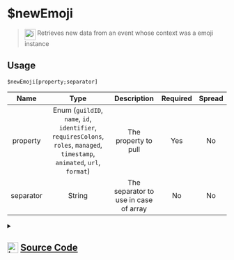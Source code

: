 # $newEmoji
> <img align="top" src="https://upload.wikimedia.org/wikipedia/commons/thumb/e/e4/Infobox_info_icon.svg/160px-Infobox_info_icon.svg.png?20150409153300" alt="image" width="25" height="auto"> Retrieves new data from an event whose context was a emoji instance
## Usage
```
$newEmoji[property;separator]
```
| Name | Type | Description | Required | Spread
| :---: | :---: | :---: | :---: | :---: |
property | Enum (`guildID`, `name`, `id`, `identifier`, `requiresColons`, `roles`, `managed`, `timestamp`, `animated`, `url`, `format`) | The property to pull | Yes | No
separator | String | The separator to use in case of array | No | No
<details>
<summary>
    
## <img align="top" src="https://cdn4.iconfinder.com/data/icons/iconsimple-logotypes/512/github-512.png" alt="image" width="25" height="auto">  [Source Code](https://github.com/tryforge/ForgeScript-V2/blob/main/src/native/newEmoji.ts)
    
</summary>
    
```ts
import { EmojiProperties, EmojiProperty } from "../properties/emoji"
import { GuildProperties, GuildProperty } from "../properties/guild"
import { RoleProperties, RoleProperty } from "../properties/role"
import { UserProperties, UserProperty } from "../properties/user"
import { ArgType, NativeFunction, Return } from "../structures"

export default new NativeFunction({
    name: "$newEmoji",
    description: "Retrieves new data from an event whose context was a emoji instance",
    brackets: true,
    unwrap: true,
    args: [
        {
            name: "property",
            description: "The property to pull",
            rest: false,
            type: ArgType.Enum,
            enum: EmojiProperty,
            required: true
        },
        {
            name: "separator",
            description: "The separator to use in case of array",
            rest: false,
            type: ArgType.String
        }
    ],
    execute(ctx, [ prop, sep ]) {
        return Return.success(
            EmojiProperties[prop](ctx.states?.emoji?.new, sep)
        )
    },
})
```
    
</details>